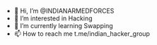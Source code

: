 - 👋 Hi, I’m @INDIANARMEDFORCES
- 👀 I’m interested in Hacking
- 🌱 I’m currently learning Swapping
- 📫 How to reach me t.me/indian_hacker_group

<!---
INDIANARMEDFORCES/INDIANARMEDFORCES is a ✨ special ✨ repository because its `README.md` (this file) appears on your GitHub profile.
You can click the Preview link to take a look at your changes.
--->
